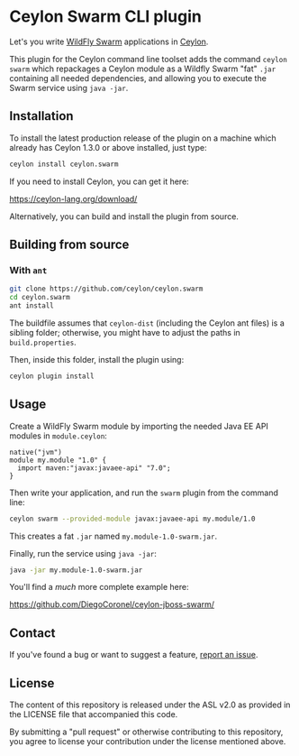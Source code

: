 Ceylon Swarm CLI plugin
=======================

Let's you write [WildFly Swarm][] applications in [Ceylon][].

This plugin for the Ceylon command line toolset adds the command 
`ceylon swarm` which repackages a Ceylon module as a Wildfly Swarm
"fat" `.jar` containing all needed dependencies, and allowing you
to execute the Swarm service using `java -jar`.

[WildFly Swarm]: http://wildfly-swarm.io/
[Ceylon]: https://ceylon-lang.org/

Installation
------------

To install the latest production release of the plugin on a machine
which already has Ceylon 1.3.0 or above installed, just type:

```bash
ceylon install ceylon.swarm
```

If you need to install Ceylon, you can get it here:

<https://ceylon-lang.org/download/>

Alternatively, you can build and install the plugin from source.

Building from source
--------------------

### With `ant`

```bash
git clone https://github.com/ceylon/ceylon.swarm
cd ceylon.swarm
ant install
```

The buildfile assumes that `ceylon-dist` (including the Ceylon ant 
files) is a sibling folder; otherwise, you might have to adjust the 
paths in `build.properties`.

Then, inside this folder, install the plugin using:

```bash
ceylon plugin install
```

Usage
-----

Create a WildFly Swarm module by importing the needed Java EE API 
modules in `module.ceylon`:

```ceylon
native("jvm")
module my.module "1.0" {
  import maven:"javax:javaee-api" "7.0";
}
```

Then write your application, and run the `swarm` plugin from the command 
line:

```bash
ceylon swarm --provided-module javax:javaee-api my.module/1.0
```

This creates a fat `.jar` named `my.module-1.0-swarm.jar`.

Finally, run the service using `java -jar`:

```bash
java -jar my.module-1.0-swarm.jar
```

You'll find a _much_ more complete example here:

<https://github.com/DiegoCoronel/ceylon-jboss-swarm/>

Contact
-------

If you've found a bug or want to suggest a feature, 
[report an issue](https://github.com/ceylon/ceylon.swarm/issues/new).

License
-------

The content of this repository is released under the ASL v2.0
as provided in the LICENSE file that accompanied this code.

By submitting a "pull request" or otherwise contributing to 
this repository, you agree to license your contribution under 
the license mentioned above.
